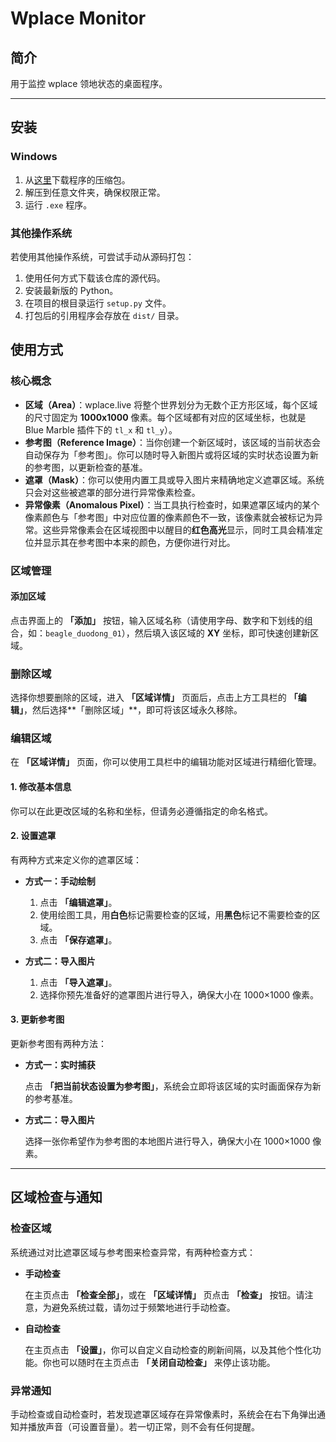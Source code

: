 # Wplace Monitor

## 简介
用于监控 wplace 领地状态的桌面程序。

---

## 安装
### Windows
1. 从[这里](https://github.com/kompl3xpr/wplace_monitor_py/releases/latest/download/wplace_monitor_gui_windows_x64.zip)下载程序的压缩包。
2. 解压到任意文件夹，确保权限正常。
3. 运行 `.exe` 程序。

### 其他操作系统
若使用其他操作系统，可尝试手动从源码打包：
1. 使用任何方式下载该仓库的源代码。
2. 安装最新版的 Python。
3. 在项目的根目录运行 `setup.py` 文件。
4. 打包后的引用程序会存放在 `dist/` 目录。



## 使用方式

### 核心概念

* **区域（Area）**：wplace.live 将整个世界划分为无数个正方形区域，每个区域的尺寸固定为 **1000x1000** 像素。每个区域都有对应的区域坐标，也就是 Blue Marble 插件下的 `tl_x` 和 `tl_y`）。
* **参考图（Reference Image）**：当你创建一个新区域时，该区域的当前状态会自动保存为「参考图」。你可以随时导入新图片或将区域的实时状态设置为新的参考图，以更新检查的基准。
* **遮罩（Mask）**：你可以使用内置工具或导入图片来精确地定义遮罩区域。系统只会对这些被遮罩的部分进行异常像素检查。
* **异常像素（Anomalous Pixel）**：当工具执行检查时，如果遮罩区域内的某个像素颜色与「参考图」中对应位置的像素颜色不一致，该像素就会被标记为异常。这些异常像素会在区域视图中以醒目的**红色高光**显示，同时工具会精准定位并显示其在参考图中本来的颜色，方便你进行对比。


### 区域管理

#### 添加区域

点击界面上的 **「添加」** 按钮，输入区域名称（请使用字母、数字和下划线的组合，如：`beagle_duodong_01`），然后填入该区域的 **XY** 坐标，即可快速创建新区域。

### 删除区域

选择你想要删除的区域，进入 **「区域详情」** 页面后，点击上方工具栏的 **「编辑」**，然后选择**「删除区域」**，即可将该区域永久移除。

### 编辑区域

在 **「区域详情」** 页面，你可以使用工具栏中的编辑功能对区域进行精细化管理。

#### 1. 修改基本信息
你可以在此更改区域的名称和坐标，但请务必遵循指定的命名格式。

#### 2. 设置遮罩
有两种方式来定义你的遮罩区域：
* **方式一：手动绘制**

    1.  点击 **「编辑遮罩」**。
    2.  使用绘图工具，用**白色**标记需要检查的区域，用**黑色**标记不需要检查的区域。
    3.  点击 **「保存遮罩」**。

* **方式二：导入图片**

    1.  点击 **「导入遮罩」**。
    2.  选择你预先准备好的遮罩图片进行导入，确保大小在 1000×1000 像素。

#### 3. 更新参考图
更新参考图有两种方法：
* **方式一：实时捕获**

    点击 **「把当前状态设置为参考图」**，系统会立即将该区域的实时画面保存为新的参考基准。
* **方式二：导入图片**

    选择一张你希望作为参考图的本地图片进行导入，确保大小在 1000×1000 像素。

---

## 区域检查与通知

### 检查区域

系统通过对比遮罩区域与参考图来检查异常，有两种检查方式：

* **手动检查**

    在主页点击 **「检查全部」**，或在 **「区域详情」** 页点击 **「检查」** 按钮。请注意，为避免系统过载，请勿过于频繁地进行手动检查。

* **自动检查**

    在主页点击 **「设置」**，你可以自定义自动检查的刷新间隔，以及其他个性化功能。你也可以随时在主页点击 **「关闭自动检查」** 来停止该功能。

### 异常通知

手动检查或自动检查时，若发现遮罩区域存在异常像素时，系统会在右下角弹出通知并播放声音（可设置音量）。若一切正常，则不会有任何提醒。